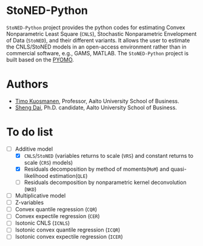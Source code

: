 # StoNED-Python

`StoNED-Python` project provides the python codes for estimating Convex Nonparametric Least Square (`CNLS`), Stochastic Nonparametric Envelopment of Data (`StoNED`), and their different variants. It allows the user to estimate the CNLS/StoNED models in an open-access environment rather than in commercial software, e.g., GAMS, MATLAB. The `StoNED-Python` project is built based on the [PYOMO](http://www.pyomo.org/). 

# Authors
 + [Timo Kuosmanen](https://people.aalto.fi/timo.kuosmanen), Professor, Aalto University School of Business.
 + [Sheng Dai](https://www.researchgate.net/profile/Sheng_Dai8), Ph.D. candidate, Aalto University School of Business.

# To do list
- [ ] Additive model
   - [x] `CNLS`/`StoNED` (variables returns to scale (`VRS`) and constant returns to scale (`CRS`) models)
   - [x]  Residuals decomposition by method of moments(`MoM`) and quasi-likelihood estimation(`QLE`)
   - [ ]  Residuals decomposition by nonparametric kernel deconvolution (`NKD`)
- [ ] Multiplicative model
- [ ] Z-variables
- [ ] Convex quantile regression (`CQR`)
- [ ] Convex expectile regression (`CER`)
- [ ] Isotonic CNLS (`ICNLS`)
- [ ] Isotonic convex quantile regression (`ICQR`)
- [ ] Isotonic convex expectile regression (`ICER`)

